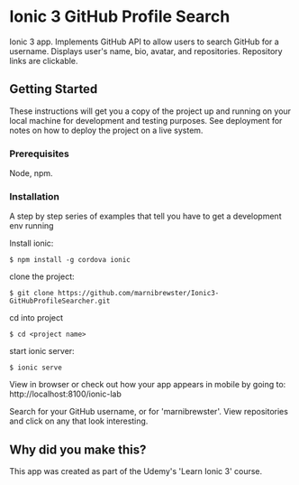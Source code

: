 # Ionic 3 GitHub Profile Search
 Ionic 3 app. Implements GitHub API to allow users to search GitHub for a username. Displays user's name, bio, avatar, and repositories. Repository links are clickable.

## Getting Started
These instructions will get you a copy of the project up and running on your local machine for development and testing purposes. See deployment for notes on how to deploy the project on a live system.
### Prerequisites
Node, npm.
### Installation
A step by step series of examples that tell you have to get a development env running



Install ionic:
```
$ npm install -g cordova ionic
```
clone the project:
```
$ git clone https://github.com/marnibrewster/Ionic3-GitHubProfileSearcher.git
```
cd into project
```
$ cd <project name>
```
start ionic server:
```
$ ionic serve
```
View in browser or check out how your app appears in mobile by going to: http://localhost:8100/ionic-lab

Search for your GitHub username, or for 'marnibrewster'.
View repositories and click on any that look interesting.

## Why did you make this?
This app was created as part of the Udemy's 'Learn Ionic 3' course.
